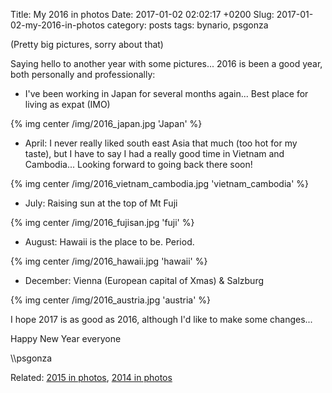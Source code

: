 Title: My 2016 in photos
Date: 2017-01-02 02:02:17 +0200
Slug: 2017-01-02-my-2016-in-photos
category: posts
tags: bynario, psgonza

(Pretty big pictures, sorry about that)

Saying hello to another year with some pictures... 2016 is been a good year, both personally and professionally:

- I've been working in Japan for several months again... Best place for living as expat (IMO)

{% img center /img/2016_japan.jpg  'Japan' %}

- April: I never really liked south east Asia that much (too hot for my taste), but I have to say I had a really good time in Vietnam and Cambodia... Looking forward to going back there soon!

{% img center /img/2016_vietnam_cambodia.jpg  'vietnam_cambodia' %}

- July: Raising sun at the top of Mt Fuji

{% img center /img/2016_fujisan.jpg  'fuji' %}

- August: Hawaii is the place to be. Period. 

{% img center /img/2016_hawaii.jpg  'hawaii' %}

- December: Vienna (European capital of Xmas) & Salzburg 

{% img center /img/2016_austria.jpg  'austria' %}

I hope 2017 is as good as 2016, although I'd like to make some changes... 

Happy New Year everyone

\\\psgonza

Related: [2015 in photos](https://bynario.com/2015-12-31-bye-2016-hello-2016.html), [2014 in photos](https://bynario.com/2015-01-10-bye-2024-hello-2015.html)
